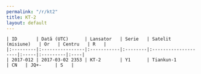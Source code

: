 ```yaml
---
permalink: "/r/kt2"
title: KT-2
layout: default
---
```


    | ID       | Dată (UTC)      | Lansator   | Serie   | Satelit (misiune)   | Or   | Centru   | R   |
    |:---------|:----------------|:-----------|:--------|:--------------------|:-----|:---------|:----|
    | 2017-012 | 2017-03-02 2353 | KT-2       | Y1      | Tiankun-1           | CN   | JQ+-     | S   |

